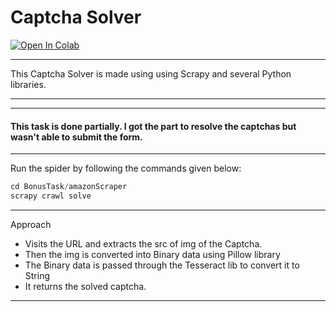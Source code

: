 # Captcha Solver
[![Open In Colab](https://colab.research.google.com/assets/colab-badge.svg)](https://colab.research.google.com/github/googlecolab/colabtools/blob/master/notebooks/colab-github-demo.ipynb)
___
This Captcha Solver is made using using Scrapy and several Python libraries.
___
___
#### This task is done partially. I got the part to resolve the captchas but wasn't able to submit the form.
___
Run the spider by following the commands given below:
```python
cd BonusTask/amazonScraper
scrapy crawl solve
```

___
Approach
* Visits the URL and extracts the src of img of the Captcha.
* Then the img is converted into Binary data using Pillow library
* The Binary data is passed through the Tesseract lib to convert it to String
* It returns the solved captcha.
___
